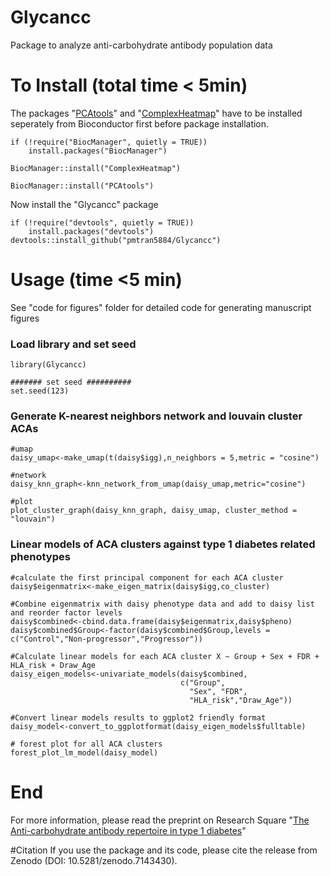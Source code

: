 # Glycancc
Package to analyze anti-carbohydrate antibody population data

# To Install (total time < 5min)
The packages "[PCAtools](https://bioconductor.org/packages/release/bioc/html/PCAtools.html)" and "[ComplexHeatmap](https://www.bioconductor.org/packages/release/bioc/html/ComplexHeatmap.html)" have to be installed seperately from Bioconductor first before package installation.
```
if (!require("BiocManager", quietly = TRUE))
    install.packages("BiocManager")

BiocManager::install("ComplexHeatmap")

BiocManager::install("PCAtools")
```
Now install the "Glycancc" package
```
if (!require("devtools", quietly = TRUE))
    install.packages("devtools")
devtools::install_github("pmtran5884/Glycancc")
```

# Usage (time <5 min)
See "code for figures" folder for detailed code for generating manuscript figures

### Load library and set seed
```
library(Glycancc)

####### set seed ##########
set.seed(123)
```

### Generate K-nearest neighbors network and louvain cluster ACAs
```
#umap
daisy_umap<-make_umap(t(daisy$igg),n_neighbors = 5,metric = "cosine")

#network
daisy_knn_graph<-knn_network_from_umap(daisy_umap,metric="cosine")

#plot
plot_cluster_graph(daisy_knn_graph, daisy_umap, cluster_method = "louvain")
```

### Linear models of ACA clusters against type 1 diabetes related phenotypes
```
#calculate the first principal component for each ACA cluster
daisy$eigenmatrix<-make_eigen_matrix(daisy$igg,co_cluster)

#Combine eigenmatrix with daisy phenotype data and add to daisy list and reorder factor levels
daisy$combined<-cbind.data.frame(daisy$eigenmatrix,daisy$pheno)
daisy$combined$Group<-factor(daisy$combined$Group,levels = c("Control","Non-progressor","Progressor"))

#Calculate linear models for each ACA cluster X ~ Group + Sex + FDR + HLA_risk + Draw_Age
daisy_eigen_models<-univariate_models(daisy$combined,
                                      c("Group", 
                                        "Sex", "FDR", 
                                        "HLA_risk","Draw_Age"))
                                        
#Convert linear models results to ggplot2 friendly format                                        
daisy_model<-convert_to_ggplotformat(daisy_eigen_models$fulltable)

# forest plot for all ACA clusters
forest_plot_lm_model(daisy_model)
```

# End
For more information, please read the preprint on Research Square "[The Anti-carbohydrate antibody repertoire in type 1 diabetes](https://assets.researchsquare.com/files/rs-1490184/v1_covered.pdf?c=1649958275)"

#Citation
If you use the package and its code, please cite the release from Zenodo (DOI: 10.5281/zenodo.7143430).
